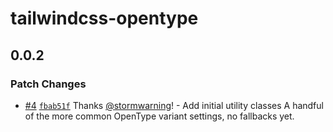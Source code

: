 # tailwindcss-opentype

## 0.0.2
### Patch Changes



- [#4](https://github.com/stormwarning/tailwindcss-opentype/pull/4) [`fbab51f`](https://github.com/stormwarning/tailwindcss-opentype/commit/fbab51ff4d792d46c1e6d529c1ac0b4454a5da05) Thanks [@stormwarning](https://github.com/stormwarning)! - Add initial utility classes
  A handful of the more common OpenType variant settings, no fallbacks yet.
